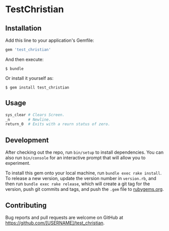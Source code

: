 # TestChristian


## Installation

Add this line to your application's Gemfile:

```ruby
gem 'test_christian'
```

And then execute:

    $ bundle

Or install it yourself as:

    $ gem install test_christian

## Usage

```ruby
sys_clear # Clears Screen.
_n        # Newline.
return_0  # Exits with a reurn status of zero.
```
## Development

After checking out the repo, run `bin/setup` to install dependencies. You can also run `bin/console` for an interactive prompt that will allow you to experiment.

To install this gem onto your local machine, run `bundle exec rake install`. To release a new version, update the version number in `version.rb`, and then run `bundle exec rake release`, which will create a git tag for the version, push git commits and tags, and push the `.gem` file to [rubygems.org](https://rubygems.org).

## Contributing

Bug reports and pull requests are welcome on GitHub at https://github.com/[USERNAME]/test_christian.


